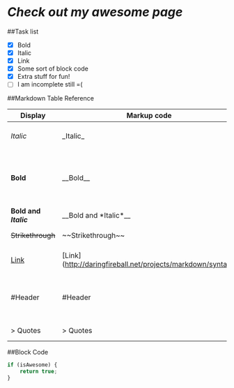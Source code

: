# _Check out my awesome page_

##Task list

- [x] Bold
- [x] Italic
- [x] Link
- [x] Some sort of block code
- [x] Extra stuff for fun!
- [ ] I am incomplete still =\( 

##Markdown Table Reference

| Display | Markup code | How to |
| ------- | ----------- | ------ |
| _Italic_ |  \_Italic\_ | \_ or \* Around the phrase |
| __Bold__ | \_\_Bold\_\_ | \_\_ or \*\* Around the phrase\(Note that the symbol is doubled\) |
| __Bold and *Italic*__ | \_\_Bold and \*Italic\*\_\_ | You can mix \* and \_ |
| ~~Strikethrough~~ | \~\~Strikethrough\~\~ | \~\~ Around the phrase |
| [Link](http://daringfireball.net/projects/markdown/syntax) | \[Link\]\(http://daringfireball.net/projects/markdown/syntax\) | \[\] Around label \(\) Around link |
| #Header | \#Header | \# in front to show header level \#\# is level 2 and etc |
| > Quotes | \> Quotes | \> in front to quote | 

##Block Code

```javascript
if (isAwesome) {
	return true;
}
```